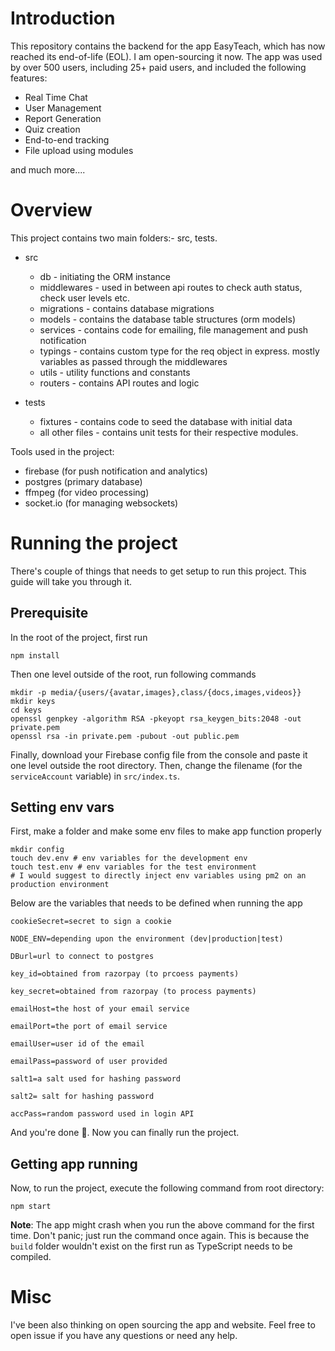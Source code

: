 # Introduction

This repository contains the backend for the app EasyTeach, which has now reached its end-of-life (EOL). I am open-sourcing it now. The app was used by over 500 users, including 25+ paid users, and included the following features:

- Real Time Chat 
- User Management
- Report Generation
- Quiz creation
- End-to-end tracking
- File upload using modules

and much more....

# Overview

This project contains two main folders:- src, tests.

- src
  - db - initiating the ORM instance
  - middlewares - used in between api routes to check auth status, check user levels etc.
  - migrations - contains database migrations
  - models - contains the database table structures (orm models)
  - services - contains code for emailing, file management and push notification
  - typings - contains custom type for the req object in express. mostly variables as passed through the middlewares
  - utils - utility functions and constants
  - routers - contains API routes and logic

- tests
  - fixtures - contains code to seed the database with initial data
  - all other files - contains unit tests for their respective modules.

Tools used in the project:
- firebase (for push notification and analytics)
- postgres (primary database)
- ffmpeg (for video processing)
- socket.io (for managing websockets)

# Running the project
There's couple of things that needs to get setup to run this project. This guide will take you through it.
## Prerequisite

In the root of the project, first run
```shell
npm install
```

Then one level outside of the root, run following commands

```shell
mkdir -p media/{users/{avatar,images},class/{docs,images,videos}}
mkdir keys
cd keys
openssl genpkey -algorithm RSA -pkeyopt rsa_keygen_bits:2048 -out private.pem
openssl rsa -in private.pem -pubout -out public.pem
```
Finally, download your Firebase config file from the console and paste it one level outside the root directory. Then, change the filename (for the `serviceAccount` variable) in `src/index.ts`.

## Setting env vars

First, make a folder and make some env files to make app function properly

```shell
mkdir config
touch dev.env # env variables for the development env
touch test.env # env variables for the test environment
# I would suggest to directly inject env variables using pm2 on an production environment
```

Below are the variables that needs to be defined when running the app
```
cookieSecret=secret to sign a cookie

NODE_ENV=depending upon the environment (dev|production|test)

DBurl=url to connect to postgres

key_id=obtained from razorpay (to prcoess payments)

key_secret=obtained from razorpay (to process payments)

emailHost=the host of your email service

emailPort=the port of email service

emailUser=user id of the email

emailPass=password of user provided

salt1=a salt used for hashing password

salt2= salt for hashing password

accPass=random password used in login API
```
And you're done 🎉.
Now you can finally run the project.

## Getting app running

Now, to run the project, execute the following command from root directory:
```shell
npm start
```

**Note**: The app might crash when you run the above command for the first time. Don't panic; just run the command once again. This is because the `build` folder wouldn't exist on the first run as TypeScript needs to be compiled.

# Misc

I've been also thinking on open sourcing the app and website. Feel free to open issue if you have any questions or need any help.
